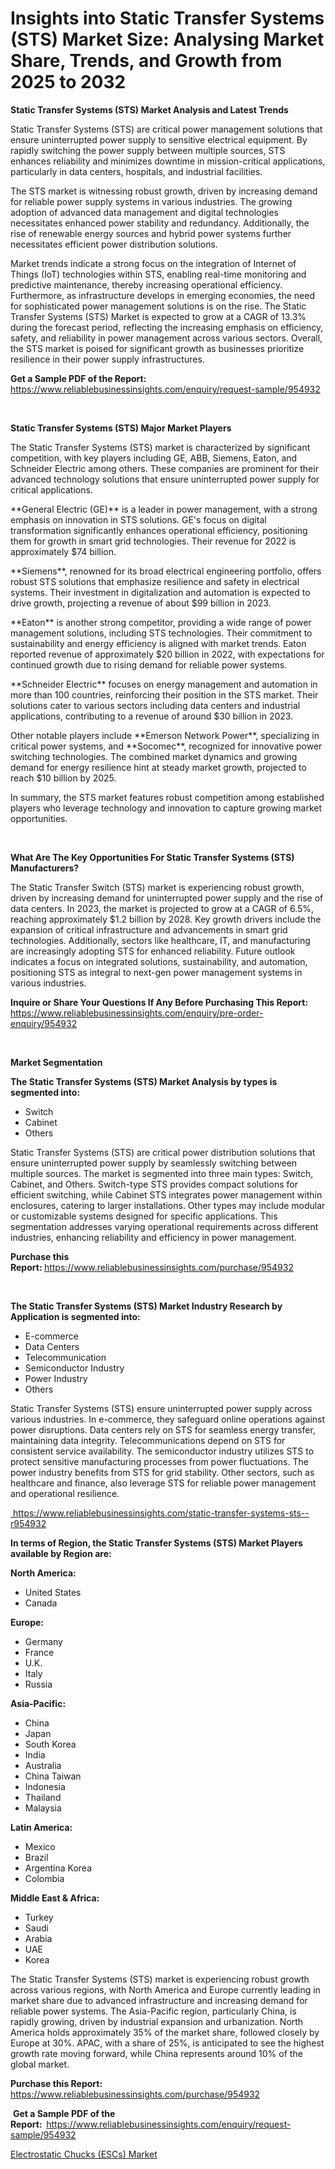 <p><h1>Insights into Static Transfer Systems (STS) Market Size: Analysing Market Share, Trends, and Growth from 2025 to 2032</h1></p><p><strong>Static Transfer Systems (STS) Market Analysis and Latest Trends</strong></p>
<p><p>Static Transfer Systems (STS) are critical power management solutions that ensure uninterrupted power supply to sensitive electrical equipment. By rapidly switching the power supply between multiple sources, STS enhances reliability and minimizes downtime in mission-critical applications, particularly in data centers, hospitals, and industrial facilities. </p><p>The STS market is witnessing robust growth, driven by increasing demand for reliable power supply systems in various industries. The growing adoption of advanced data management and digital technologies necessitates enhanced power stability and redundancy. Additionally, the rise of renewable energy sources and hybrid power systems further necessitates efficient power distribution solutions. </p><p>Market trends indicate a strong focus on the integration of Internet of Things (IoT) technologies within STS, enabling real-time monitoring and predictive maintenance, thereby increasing operational efficiency. Furthermore, as infrastructure develops in emerging economies, the need for sophisticated power management solutions is on the rise. The Static Transfer Systems (STS) Market is expected to grow at a CAGR of 13.3% during the forecast period, reflecting the increasing emphasis on efficiency, safety, and reliability in power management across various sectors. Overall, the STS market is poised for significant growth as businesses prioritize resilience in their power supply infrastructures.</p></p>
<p><strong>Get a Sample PDF of the Report:&nbsp;</strong> <a href="https://www.reliablebusinessinsights.com/enquiry/request-sample/954932?utm_campaign=2032&utm_medium=2&utm_source=Github&utm_content=ia&utm_term=12022025&utm_id=static-transfer-systems-sts">https://www.reliablebusinessinsights.com/enquiry/request-sample/954932</a></p>
<p>&nbsp;</p>
<p><strong>Static Transfer Systems (STS) Major Market Players</strong></p>
<p><p>The Static Transfer Systems (STS) market is characterized by significant competition, with key players including GE, ABB, Siemens, Eaton, and Schneider Electric among others. These companies are prominent for their advanced technology solutions that ensure uninterrupted power supply for critical applications.</p><p>**General Electric (GE)** is a leader in power management, with a strong emphasis on innovation in STS solutions. GE's focus on digital transformation significantly enhances operational efficiency, positioning them for growth in smart grid technologies. Their revenue for 2022 is approximately $74 billion.</p><p>**Siemens**, renowned for its broad electrical engineering portfolio, offers robust STS solutions that emphasize resilience and safety in electrical systems. Their investment in digitalization and automation is expected to drive growth, projecting a revenue of about $99 billion in 2023.</p><p>**Eaton** is another strong competitor, providing a wide range of power management solutions, including STS technologies. Their commitment to sustainability and energy efficiency is aligned with market trends. Eaton reported revenue of approximately $20 billion in 2022, with expectations for continued growth due to rising demand for reliable power systems.</p><p>**Schneider Electric** focuses on energy management and automation in more than 100 countries, reinforcing their position in the STS market. Their solutions cater to various sectors including data centers and industrial applications, contributing to a revenue of around $30 billion in 2023.</p><p>Other notable players include **Emerson Network Power**, specializing in critical power systems, and **Socomec**, recognized for innovative power switching technologies. The combined market dynamics and growing demand for energy resilience hint at steady market growth, projected to reach $10 billion by 2025. </p><p>In summary, the STS market features robust competition among established players who leverage technology and innovation to capture growing market opportunities.</p></p>
<p>&nbsp;</p>
<p><strong>What Are The Key Opportunities For Static Transfer Systems (STS) Manufacturers?</strong></p>
<p><p>The Static Transfer Switch (STS) market is experiencing robust growth, driven by increasing demand for uninterrupted power supply and the rise of data centers. In 2023, the market is projected to grow at a CAGR of 6.5%, reaching approximately $1.2 billion by 2028. Key growth drivers include the expansion of critical infrastructure and advancements in smart grid technologies. Additionally, sectors like healthcare, IT, and manufacturing are increasingly adopting STS for enhanced reliability. Future outlook indicates a focus on integrated solutions, sustainability, and automation, positioning STS as integral to next-gen power management systems in various industries.</p></p>
<p><strong>Inquire or Share Your Questions If Any Before Purchasing This Report:</strong> <a href="https://www.reliablebusinessinsights.com/enquiry/pre-order-enquiry/954932?utm_campaign=2032&utm_medium=2&utm_source=Github&utm_content=ia&utm_term=12022025&utm_id=static-transfer-systems-sts">https://www.reliablebusinessinsights.com/enquiry/pre-order-enquiry/954932</a></p>
<p>&nbsp;</p>
<p><strong>Market Segmentation</strong></p>
<p><strong>The Static Transfer Systems (STS) Market Analysis by types is segmented into:</strong></p>
<p><ul><li>Switch</li><li>Cabinet</li><li>Others</li></ul></p>
<p><p>Static Transfer Systems (STS) are critical power distribution solutions that ensure uninterrupted power supply by seamlessly switching between multiple sources. The market is segmented into three main types: Switch, Cabinet, and Others. Switch-type STS provides compact solutions for efficient switching, while Cabinet STS integrates power management within enclosures, catering to larger installations. Other types may include modular or customizable systems designed for specific applications. This segmentation addresses varying operational requirements across different industries, enhancing reliability and efficiency in power management.</p></p>
<p><strong>Purchase this Report:&nbsp;</strong><a href="https://www.reliablebusinessinsights.com/purchase/954932?utm_campaign=2032&utm_medium=2&utm_source=Github&utm_content=ia&utm_term=12022025&utm_id=static-transfer-systems-sts">https://www.reliablebusinessinsights.com/purchase/954932</a></p>
<p>&nbsp;</p>
<p><strong>The Static Transfer Systems (STS) Market Industry Research by Application is segmented into:</strong></p>
<p><ul><li>E-commerce</li><li>Data Centers</li><li>Telecommunication</li><li>Semiconductor Industry</li><li>Power Industry</li><li>Others</li></ul></p>
<p><p>Static Transfer Systems (STS) ensure uninterrupted power supply across various industries. In e-commerce, they safeguard online operations against power disruptions. Data centers rely on STS for seamless energy transfer, maintaining data integrity. Telecommunications depend on STS for consistent service availability. The semiconductor industry utilizes STS to protect sensitive manufacturing processes from power fluctuations. The power industry benefits from STS for grid stability. Other sectors, such as healthcare and finance, also leverage STS for reliable power management and operational resilience.</p></p>
<p><a href="https://www.reliablebusinessinsights.com/static-transfer-systems-sts--r954932?utm_campaign=2032&utm_medium=2&utm_source=Github&utm_content=ia&utm_term=12022025&utm_id=static-transfer-systems-sts">&nbsp;https://www.reliablebusinessinsights.com/static-transfer-systems-sts--r954932</a></p>
<p><strong>In terms of Region, the Static Transfer Systems (STS) Market Players available by Region are:</strong></p>
<p>
    <p> <strong> North America: </strong>
        <ul>
            <li>United States</li>
            <li>Canada</li>
        </ul>
        </p> 
    <p> <strong> Europe: </strong>
        <ul>
            <li>Germany</li>
            <li>France</li>
            <li>U.K.</li>
            <li>Italy</li>
            <li>Russia</li>
        </ul>
        </p> 
    <p> <strong> Asia-Pacific: </strong>
        <ul>
            <li>China</li>
            <li>Japan</li>
            <li>South Korea</li>
            <li>India</li>
            <li>Australia</li>
            <li>China Taiwan</li>
            <li>Indonesia</li>
            <li>Thailand</li>
            <li>Malaysia</li>
        </ul>
        </p> 
    <p> <strong> Latin America: </strong>
        <ul>
            <li>Mexico</li>
            <li>Brazil</li>
            <li>Argentina Korea</li>
            <li>Colombia</li>
        </ul>
        </p> 
    <p> <strong> Middle East & Africa: </strong>
        <ul>
            <li>Turkey</li>
            <li>Saudi</li>
            <li>Arabia</li>
            <li>UAE</li>
            <li>Korea</li>
        </ul>
    </p>
    </p>
<p><p>The Static Transfer Systems (STS) market is experiencing robust growth across various regions, with North America and Europe currently leading in market share due to advanced infrastructure and increasing demand for reliable power systems. The Asia-Pacific region, particularly China, is rapidly growing, driven by industrial expansion and urbanization. North America holds approximately 35% of the market share, followed closely by Europe at 30%. APAC, with a share of 25%, is anticipated to see the highest growth rate moving forward, while China represents around 10% of the global market.</p></p>
<p><strong>Purchase this Report: </strong><a href="https://www.reliablebusinessinsights.com/purchase/954932?utm_campaign=2032&utm_medium=2&utm_source=Github&utm_content=ia&utm_term=12022025&utm_id=static-transfer-systems-sts">https://www.reliablebusinessinsights.com/purchase/954932</a></p>
<p>&nbsp;<strong>Get a Sample PDF of the Report:&nbsp;&nbsp;</strong><a href="https://www.reliablebusinessinsights.com/enquiry/request-sample/954932?utm_campaign=2032&utm_medium=2&utm_source=Github&utm_content=ia&utm_term=12022025&utm_id=static-transfer-systems-sts">https://www.reliablebusinessinsights.com/enquiry/request-sample/954932</a></p>
<p><strong></strong></p>
<p><p><a href="https://github.com/SanjidaMahmud54/Market-Research-Report-List-1/blob/main/electrostatic-chucks-escs-market.md?utm_campaign=2032&utm_medium=2&utm_source=Github&utm_content=ia&utm_term=12022025&utm_id=static-transfer-systems-sts">Electrostatic Chucks (ESCs) Market</a></p></p>